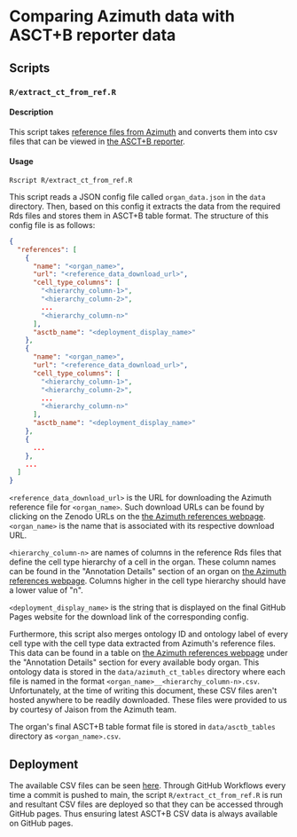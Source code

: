 # Comparing Azimuth data with ASCT+B reporter data

## Scripts

### ```R/extract_ct_from_ref.R```

#### Description
This script takes [reference files from Azimuth](https://azimuth.hubmapconsortium.org/references/)
and converts them into csv files that can be viewed in [the ASCT+B reporter](https://hubmapconsortium.github.io/ccf-asct-reporter/).

#### Usage
```
Rscript R/extract_ct_from_ref.R
```

This script reads a JSON config file called ```organ_data.json``` in the
```data``` directory. Then, based on this config it extracts the data from the
required Rds files and stores them in ASCT+B table format. The structure of this
config file is as follows:

```json
{
  "references": [
    {
      "name": "<organ_name>",
      "url": "<reference_data_download_url>",
      "cell_type_columns": [
        "<hierarchy_column-1>",
        "<hierarchy_column-2>",
        ...
        "<hierarchy_column-n>"
      ],
      "asctb_name": "<deployment_display_name>"
    },
    {
      "name": "<organ_name>",
      "url": "<reference_data_download_url>",
      "cell_type_columns": [
        "<hierarchy_column-1>",
        "<hierarchy_column-2>",
        ...
        "<hierarchy_column-n>"
      ],
      "asctb_name": "<deployment_display_name>"
    },
    {
      ...
    },
    ...
  ] 
}

```

```<reference_data_download_url>``` is the URL for downloading the Azimuth 
reference file for ```<organ_name>```. Such download URLs can be found by 
clicking on the Zenodo URLs on the [the Azimuth references webpage](https://azimuth.hubmapconsortium.org/references/).
```<organ_name>``` is the name that is associated with its respective download URL.

```<hierarchy_column-n>``` are names of columns in the reference Rds files that
define the cell type hierarchy of a cell in the organ. These column names can be
found in the "Annotation Details" section of an organ on 
[the Azimuth references webpage](https://azimuth.hubmapconsortium.org/references/).
Columns higher in the cell type hierarchy should have a lower value of "n".

```<deployment_display_name>``` is the string that is displayed on the final GitHub 
Pages website for the download link of the corresponding config.

Furthermore, this script also merges ontology ID and ontology label of every cell type
with the cell type data extracted from Azimuth's reference files. This data can be
found in a table on [the Azimuth references webpage](https://azimuth.hubmapconsortium.org/references/)
under the "Annotation Details" section for every available body organ. This ontology 
data is stored in the ```data/azimuth_ct_tables``` directory where each file is named 
in the format ```<organ_name>__<hierarchy_column-n>.csv```. Unfortunately, at the time
of writing this document, these CSV files aren't hosted anywhere to be readily downloaded.
These files were provided to us by courtesy of Jaison from the Azimuth team.

The organ's final ASCT+B table format file is stored in ```data/asctb_tables``` 
directory as ```<organ_name>.csv```. 

## Deployment

The available CSV files can be seen [here](https://hubmapconsortium.github.io/asctb-azimuth-data-comparison/).
Through GitHub Workflows every time a commit is pushed to main, the script 
```R/extract_ct_from_ref.R``` is run and resultant CSV files are deployed so that
they can be accessed through GitHub pages. Thus ensuring latest ASCT+B CSV data
is always available on GitHub pages.
